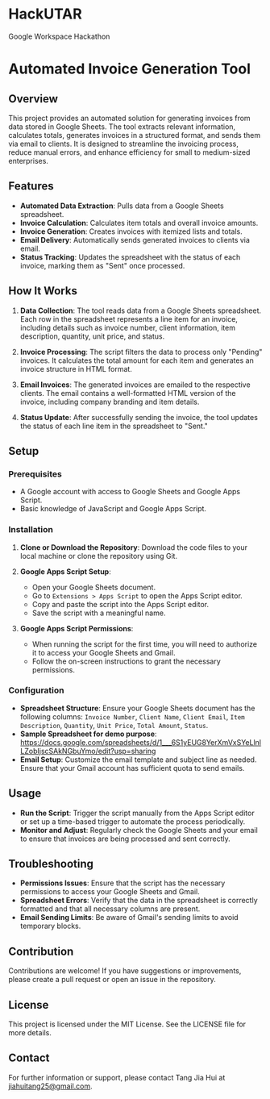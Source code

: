 # HackUTAR
Google Workspace Hackathon

# Automated Invoice Generation Tool

## Overview

This project provides an automated solution for generating invoices from data stored in Google Sheets. The tool extracts relevant information, calculates totals, generates invoices in a structured format, and sends them via email to clients. It is designed to streamline the invoicing process, reduce manual errors, and enhance efficiency for small to medium-sized enterprises.

## Features

- **Automated Data Extraction**: Pulls data from a Google Sheets spreadsheet.
- **Invoice Calculation**: Calculates item totals and overall invoice amounts.
- **Invoice Generation**: Creates invoices with itemized lists and totals.
- **Email Delivery**: Automatically sends generated invoices to clients via email.
- **Status Tracking**: Updates the spreadsheet with the status of each invoice, marking them as "Sent" once processed.

## How It Works

1. **Data Collection**: The tool reads data from a Google Sheets spreadsheet. Each row in the spreadsheet represents a line item for an invoice, including details such as invoice number, client information, item description, quantity, unit price, and status.
   
2. **Invoice Processing**: The script filters the data to process only "Pending" invoices. It calculates the total amount for each item and generates an invoice structure in HTML format.
   
3. **Email Invoices**: The generated invoices are emailed to the respective clients. The email contains a well-formatted HTML version of the invoice, including company branding and item details.

4. **Status Update**: After successfully sending the invoice, the tool updates the status of each line item in the spreadsheet to "Sent."

## Setup

### Prerequisites

- A Google account with access to Google Sheets and Google Apps Script.
- Basic knowledge of JavaScript and Google Apps Script.

### Installation

1. **Clone or Download the Repository**: 
   Download the code files to your local machine or clone the repository using Git.

2. **Google Apps Script Setup**:
   - Open your Google Sheets document.
   - Go to `Extensions > Apps Script` to open the Apps Script editor.
   - Copy and paste the script into the Apps Script editor.
   - Save the script with a meaningful name.

3. **Google Apps Script Permissions**:
   - When running the script for the first time, you will need to authorize it to access your Google Sheets and Gmail.
   - Follow the on-screen instructions to grant the necessary permissions.

### Configuration

- **Spreadsheet Structure**: Ensure your Google Sheets document has the following columns: `Invoice Number`, `Client Name`, `Client Email`, `Item Description`, `Quantity`, `Unit Price`, `Total Amount`, `Status`.
- **Sample Spreadsheet for demo purpose**: https://docs.google.com/spreadsheets/d/1___6S1yEUG8YerXmVxSYeLlnlLZobIjscSAkNGbuYmo/edit?usp=sharing
- **Email Setup**: Customize the email template and subject line as needed. Ensure that your Gmail account has sufficient quota to send emails.

## Usage

- **Run the Script**: Trigger the script manually from the Apps Script editor or set up a time-based trigger to automate the process periodically.
- **Monitor and Adjust**: Regularly check the Google Sheets and your email to ensure that invoices are being processed and sent correctly.

## Troubleshooting

- **Permissions Issues**: Ensure that the script has the necessary permissions to access your Google Sheets and Gmail.
- **Spreadsheet Errors**: Verify that the data in the spreadsheet is correctly formatted and that all necessary columns are present.
- **Email Sending Limits**: Be aware of Gmail's sending limits to avoid temporary blocks.

## Contribution

Contributions are welcome! If you have suggestions or improvements, please create a pull request or open an issue in the repository.

## License

This project is licensed under the MIT License. See the LICENSE file for more details.

## Contact

For further information or support, please contact Tang Jia Hui at jiahuitang25@gmail.com.
